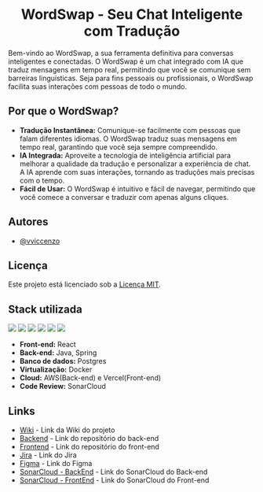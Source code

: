 <h1 style="text-align:center">WordSwap - Seu Chat Inteligente com Tradução</h1>

Bem-vindo ao WordSwap, a sua ferramenta definitiva para conversas inteligentes e conectadas. O WordSwap é um chat integrado com IA que traduz mensagens em tempo real, permitindo que você se comunique sem barreiras linguísticas. Seja para fins pessoais ou profissionais, o WordSwap facilita suas interações com pessoas de todo o mundo.

## Por que o WordSwap?
* **Tradução Instantânea:** Comunique-se facilmente com pessoas que falam diferentes idiomas. O WordSwap traduz suas mensagens em tempo real, garantindo que você seja sempre compreendido.
* **IA Integrada:** Aproveite a tecnologia de inteligência artificial para melhorar a qualidade da tradução e personalizar a experiência de chat. A IA aprende com suas interações, tornando as traduções mais precisas com o tempo.
* **Fácil de Usar:** O WordSwap é intuitivo e fácil de navegar, permitindo que você comece a conversar e traduzir com apenas alguns cliques.

## Autores

- [@vviccenzo](https://github.com/vviccenzo)

## Licença

Este projeto está licenciado sob a [Licença MIT](LICENSE).


## Stack utilizada
<div>
  <span>
    <img src="https://img.shields.io/badge/react-%2320232a.svg?style=for-the-badge&logo=react&logoColor=%2361DAFB" />
  </span>
  <span>
    <img src="https://img.shields.io/badge/java-%23ED8B00.svg?style=for-the-badge&logo=java&logoColor=white" />
  </span>
  <span>
    <img src="https://img.shields.io/badge/spring-%236DB33F.svg?style=for-the-badge&logo=spring&logoColor=white" />
  </span>
  <span>
    <img src="https://img.shields.io/badge/postgres-%23316192.svg?style=for-the-badge&logo=postgresql&logoColor=white" />
  </span>
  <span>
    <img src="https://img.shields.io/badge/docker-%230db7ed.svg?style=for-the-badge&logo=docker&logoColor=white" />
  </span>
  <span>
    <img src="https://img.shields.io/badge/AWS-%23FF9900.svg?style=for-the-badge&logo=amazon-aws&logoColor=white" />
  </span>
</div>

* **Front-end:** React
* **Back-end:** Java, Spring
* **Banco de dados:** Postgres 
* **Virtualização:** Docker
* **Cloud:** AWS(Back-end) e Vercel(Front-end)
* **Code Review:** SonarCloud

## Links

- [Wiki](https://github.com/vviccenzo/WordSwap/wiki/WordSwap) - Link da Wiki do projeto
- [Backend](https://github.com/vviccenzo/wordswap-backend) - Link do repositório do back-end
- [Frontend](https://github.com/vviccenzo/wordswap-frontend) - Link do repositório do front-end
- [Jira](https://wordswap.atlassian.net/jira/software/projects/SCRUM/boards/1) - Link do Jira
- [Figma](https://www.figma.com/design/oOICFSeWxAyN8ygl9l71a1/Wordswap?m=auto&t=6nWAzHDDs0IWVF2n-6) - Link do Figma
- [SonarCloud - BackEnd](https://sonarcloud.io/project/overview?id=vviccenzo_wordswap-backend) - Link do SonarCloud do Back-end
- [SonarCloud - FrontEnd](https://sonarcloud.io/project/overview?id=vviccenzo_wordswap-frontend) - Link do SonarCloud do Front-end
